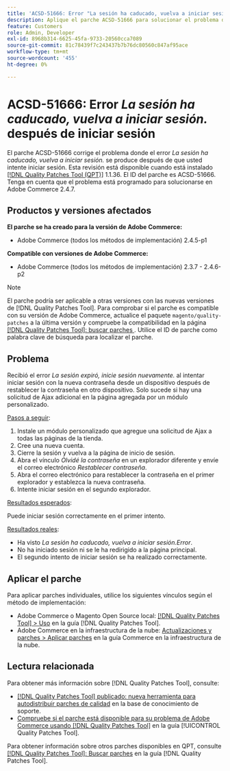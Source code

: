 ```yaml
---
title: 'ACSD-51666: Error "La sesión ha caducado, vuelva a iniciar sesión". después de iniciar sesión'
description: Aplique el parche ACSD-51666 para solucionar el problema de Adobe Commerce donde el error * La sesión ha caducado, vuelva a iniciar sesión.* se produce después de intentar iniciar sesión.
feature: Customers
role: Admin, Developer
exl-id: 8968b314-6625-45fa-9733-20560cca7089
source-git-commit: 81c78439f7c243437b7b76dc80560c847af95ace
workflow-type: tm+mt
source-wordcount: '455'
ht-degree: 0%

---
```


# ACSD-51666: Error *La sesión ha caducado, vuelva a iniciar sesión.* después de iniciar sesión

El parche ACSD-51666 corrige el problema donde el error *La sesión ha caducado, vuelva a iniciar sesión.* se produce después de que usted intente iniciar sesión. Esta revisión está disponible cuando está instalado [[!DNL Quality Patches Tool (QPT)]](https://experienceleague.adobe.com/es/docs/commerce-knowledge-base/kb/announcements/commerce-announcements/magento-quality-patches-released-new-tool-to-self-serve-quality-patches) 1.1.36. El ID del parche es ACSD-51666. Tenga en cuenta que el problema está programado para solucionarse en Adobe Commerce 2.4.7.

## Productos y versiones afectados

**El parche se ha creado para la versión de Adobe Commerce:**

* Adobe Commerce (todos los métodos de implementación) 2.4.5-p1

**Compatible con versiones de Adobe Commerce:**

* Adobe Commerce (todos los métodos de implementación) 2.3.7 - 2.4.6-p2

>[!NOTE]
>
>El parche podría ser aplicable a otras versiones con las nuevas versiones de [!DNL Quality Patches Tool]. Para comprobar si el parche es compatible con su versión de Adobe Commerce, actualice el paquete `magento/quality-patches` a la última versión y compruebe la compatibilidad en la página [[!DNL Quality Patches Tool]: buscar parches ](https://experienceleague.adobe.com/tools/commerce-quality-patches/index.html?lang=es). Utilice el ID de parche como palabra clave de búsqueda para localizar el parche.

## Problema

Recibió el error *La sesión expiró, inicie sesión nuevamente.* al intentar iniciar sesión con la nueva contraseña desde un dispositivo después de restablecer la contraseña en otro dispositivo. Solo sucede si hay una solicitud de Ajax adicional en la página agregada por un módulo personalizado.

<u>Pasos a seguir</u>:

1. Instale un módulo personalizado que agregue una solicitud de Ajax a todas las páginas de la tienda.
1. Cree una nueva cuenta.
1. Cierre la sesión y vuelva a la página de inicio de sesión.
1. Abra el vínculo *Olvidé la contraseña* en un explorador diferente y envíe el correo electrónico *Restablecer contraseña*.
1. Abra el correo electrónico para restablecer la contraseña en el primer explorador y establezca la nueva contraseña.
1. Intente iniciar sesión en el segundo explorador.

<u>Resultados esperados</u>:

Puede iniciar sesión correctamente en el primer intento.

<u>Resultados reales</u>:

* Ha visto *La sesión ha caducado, vuelva a iniciar sesión.Error*.
* No ha iniciado sesión ni se le ha redirigido a la página principal.
* El segundo intento de iniciar sesión se ha realizado correctamente.

## Aplicar el parche

Para aplicar parches individuales, utilice los siguientes vínculos según el método de implementación:

* Adobe Commerce o Magento Open Source local: [[!DNL Quality Patches Tool] > Uso](/help/tools/quality-patches-tool/usage.md) en la guía [!DNL Quality Patches Tool].
* Adobe Commerce en la infraestructura de la nube: [Actualizaciones y parches > Aplicar parches](https://experienceleague.adobe.com/docs/commerce-cloud-service/user-guide/develop/upgrade/apply-patches.html?lang=es) en la guía Commerce en la infraestructura de la nube.

## Lectura relacionada

Para obtener más información sobre [!DNL Quality Patches Tool], consulte:

* [[!DNL Quality Patches Tool] publicado: nueva herramienta para autodistribuir parches de calidad](https://experienceleague.adobe.com/es/docs/commerce-knowledge-base/kb/announcements/commerce-announcements/magento-quality-patches-released-new-tool-to-self-serve-quality-patches) en la base de conocimiento de soporte.
* [Compruebe si el parche está disponible para su problema de Adobe Commerce usando [!DNL Quality Patches Tool]](/help/tools/quality-patches-tool/patches-available-in-qpt/check-patch-for-magento-issue-with-magento-quality-patches.md) en la guía [!UICONTROL Quality Patches Tool].


Para obtener información sobre otros parches disponibles en QPT, consulte [[!DNL Quality Patches Tool]: Buscar parches](https://experienceleague.adobe.com/tools/commerce-quality-patches/index.html?lang=es) en la guía [!DNL Quality Patches Tool].

